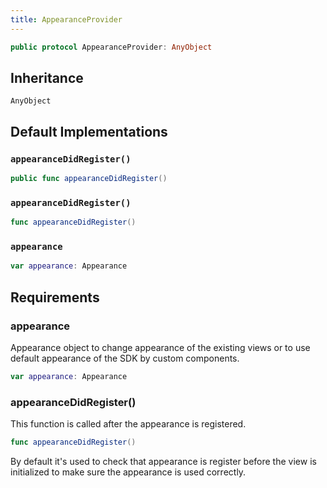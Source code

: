```yaml
---
title: AppearanceProvider
---
```


``` swift
public protocol AppearanceProvider: AnyObject 
```

## Inheritance

`AnyObject`

## Default Implementations

### `appearanceDidRegister()`

``` swift
public func appearanceDidRegister() 
```

### `appearanceDidRegister()`

``` swift
func appearanceDidRegister() 
```

### `appearance`

``` swift
var appearance: Appearance 
```

## Requirements

### appearance

Appearance object to change appearance of the existing views or to use default appearance of the SDK by custom components.

``` swift
var appearance: Appearance 
```

### appearanceDidRegister()

This function is called after the appearance is registered.

``` swift
func appearanceDidRegister()
```

By default it's used to check that appearance is register before the view is initialized
to make sure the appearance is used correctly.
